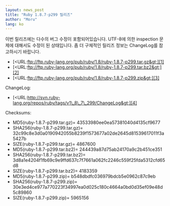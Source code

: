 ```yaml
---
layout: news_post
title: "Ruby 1.8.7-p299 릴리즈"
author: "Moru"
lang: ko
---
```


이번 릴리즈에는 다수의 버그 수정이 포함되어있습니다. UTF-8에 의한 inspection 문제에 대해서도 수정이 된 상태입니다.
좀 더 구체적인 릴리즈 정보는 ChangeLog를 참고하시기 바랍니다.

* [&lt;URL:ftp://ftp.ruby-lang.org/pub/ruby/1.8/ruby-1.8.7-p299.tar.gz&gt;][1]
* [&lt;URL:ftp://ftp.ruby-lang.org/pub/ruby/1.8/ruby-1.8.7-p299.tar.bz2&gt;][2]
* [&lt;URL:ftp://ftp.ruby-lang.org/pub/ruby/1.8/ruby-1.8.7-p299.zip&gt;][3]

ChangeLog:

* [&lt;URL:http://svn.ruby-lang.org/repos/ruby/tags/v1\_8\_7\_299/ChangeLog&gt;][4]

Checksums:

* MD5(ruby-1.8.7-p299.tar.gz)= 43533980ee0ea57381040d4135cf9677
* SHA256(ruby-1.8.7-p299.tar.gz)=
  32c99c8e3d0a0190942055b8239f1573677a02de2645d81539617011f3a5427b
* SIZE(ruby-1.8.7-p299.tar.gz)= 4867600
* MD5(ruby-1.8.7-p299.tar.bz2)= 244439a87d75ab24170a9c2b451ce351
* SHA256(ruby-1.8.7-p299.tar.bz2)=
  3d8a1e4204f1fb69c9e9ffd637c7f7661a062fc2246c559f25fda5312cfd65d8
* SIZE(ruby-1.8.7-p299.tar.bz2)= 4183359
* MD5(ruby-1.8.7-p299.zip)= b548dbdfc036979bdcb5e0962c87c9eb
* SHA256(ruby-1.8.7-p299.zip)=
  30e3ed4ce977a770223f34997ea0d025c180c4664a0bd0d35ef09e48d5c89860
* SIZE(ruby-1.8.7-p299.zip)= 5965156



[1]: ftp://ftp.ruby-lang.org/pub/ruby/1.8/ruby-1.8.7-p299.tar.gz 
[2]: ftp://ftp.ruby-lang.org/pub/ruby/1.8/ruby-1.8.7-p299.tar.bz2 
[3]: ftp://ftp.ruby-lang.org/pub/ruby/1.8/ruby-1.8.7-p299.zip 
[4]: http://svn.ruby-lang.org/repos/ruby/tags/v1_8_7_299/ChangeLog 
